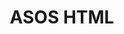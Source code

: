 ---
layout: page
title: ASOS HTML
permalink: /SLE2023/ASOSHTML
redirect: https://github.com/gwendal-jouneaux/ASOS-Lang/blob/main/html_ASOS/src/html_ASOS/html.AdaptSem
---